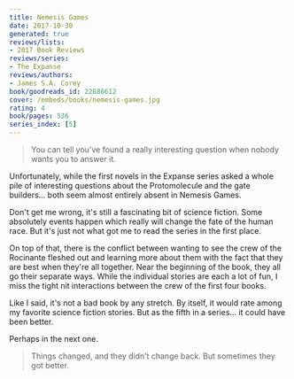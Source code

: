 ```yaml
---
title: Nemesis Games
date: 2017-10-30
generated: true
reviews/lists:
- 2017 Book Reviews
reviews/series:
- The Expanse
reviews/authors:
- James S.A. Corey
book/goodreads_id: 22886612
cover: /embeds/books/nemesis-games.jpg
rating: 4
book/pages: 536
series_index: [5]
---
```

> You can tell you’ve found a really interesting question when nobody wants you to answer it.

Unfortunately, while the first novels in the Expanse series asked a whole pile of interesting questions about the Protomolecule and the gate builders... both seem almost entirely absent in Nemesis Games.  

<!--more-->

Don't get me wrong, it's still a fascinating bit of science fiction. Some absolutely events happen which really will change the fate of the human race. But it's just not what got me to read the series in the first place.  

On top of that, there is the conflict between wanting to see the crew of the Rocinante fleshed out and learning more about them with the fact that they are best when they're all together. Near the beginning of the book, they all go their separate ways. While the individual stories are each a lot of fun, I miss the tight nit interactions between the crew of the first four books.  

Like I said, it's not a bad book by any stretch. By itself, it would rate among my favorite science fiction stories. But as the fifth in a series... it could have been better.  

Perhaps in the next one.  

> Things changed, and they didn’t change back. But sometimes they got better.